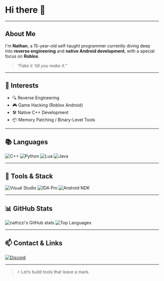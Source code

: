 # Hi there 👋

---

## About Me

I'm **Nathan**, a 15-year-old self-taught programmer currently diving deep into **reverse engineering** and **native Android development**, with a special focus on **Roblox**.

> *“Fake it 'till you make it.”*

---

## 🧠 Interests

- 🔍 Reverse Engineering
- 🎮 Game Hacking (Roblox Android)
- 🛠 Native C++ Development
- 📦 Memory Patching / Binary-Level Tools

---

## 📚 Languages

![C++](https://img.shields.io/badge/C++-00599C?style=for-the-badge&logo=cplusplus&logoColor=white)
![Python](https://img.shields.io/badge/Python-3776AB?style=for-the-badge&logo=python&logoColor=white)
![Lua](https://img.shields.io/badge/Lua-000080?style=for-the-badge&logo=lua&logoColor=white)
![Java](https://img.shields.io/badge/Java-ED8B00?style=for-the-badge&logo=java&logoColor=white)

---

## 🧰 Tools & Stack

![Visual Studio](https://img.shields.io/badge/Visual%20Studio-5C2D91?style=flat-square&logo=visualstudio&logoColor=white)
![IDA Pro](https://img.shields.io/badge/IDA%20Pro-000000?style=flat-square&logoColor=white)
![Android NDK](https://img.shields.io/badge/Android%20NDK-3DDC84?style=flat-square&logo=android&logoColor=white)

---

## 📊 GitHub Stats

![nathzzi's GitHub stats](https://github-readme-stats.vercel.app/api?username=nathzzi&show_icons=true&theme=radical&hide_border=true&count_private=true)
![Top Languages](https://github-readme-stats.vercel.app/api/top-langs/?username=nathzzi&layout=compact&theme=radical&hide=html,css)

---

## 📫 Contact & Links

[![Discord](https://img.shields.io/badge/Discord-_nath.zi%230000-5865F2?style=for-the-badge&logo=discord&logoColor=white)](https://discordapp.com/users/958005172926304346)  

---

> ⚡ Let’s build tools that leave a mark.
